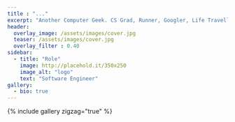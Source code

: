 ```yaml
---
title : "..."
excerpt: "Another Computer Geek. CS Grad, Runner, Googler, Life Traveller."
header:
  overlay_image: /assets/images/cover.jpg
  teaser: /assets/images/cover.jpg
  overlay_filter : 0.40
sidebar:
  - title: "Role"
    image: http://placehold.it/350x250
    image_alt: "logo"
    text: "Software Engineer"
gallery:
  - bio: true
---
```


{% include gallery zigzag="true" %}
